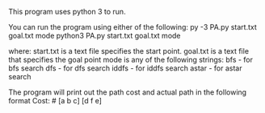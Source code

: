 This program uses python 3 to run.

You can run the program using either of the following:
	py -3   PA.py start.txt goal.txt mode
	python3 PA.py start.txt goal.txt mode

where: 	start.txt is a text file specifies the start point.
	goal.txt is a text file that specifies the goal point
	mode is any of the following strings:
		bfs 	- for bfs search
		dfs	- for dfs search
		iddfs 	- for iddfs search
		astar	- for astar search

The program will print out the path cost and actual path in the following format
Cost: #
[a b c]
[d f e]
